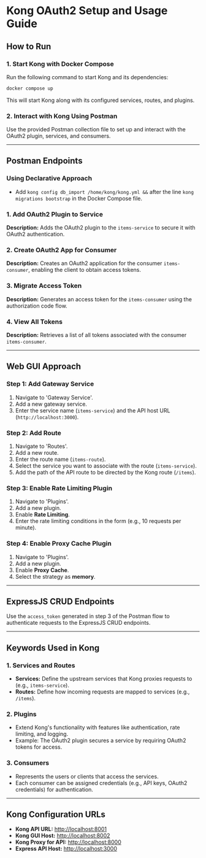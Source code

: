 # Kong OAuth2 Setup and Usage Guide

## How to Run

### 1. Start Kong with Docker Compose
Run the following command to start Kong and its dependencies:
```bash
docker compose up
```
This will start Kong along with its configured services, routes, and plugins.

### 2. Interact with Kong Using Postman
Use the provided Postman collection file to set up and interact with the OAuth2 plugin, services, and consumers.

---

## Postman Endpoints

### Using Declarative Approach
- Add `kong config db_import /home/kong/kong.yml &&` after the line `kong migrations bootstrap` in the Docker Compose file.

### 1. Add OAuth2 Plugin to Service
**Description:** Adds the OAuth2 plugin to the `items-service` to secure it with OAuth2 authentication.

### 2. Create OAuth2 App for Consumer
**Description:** Creates an OAuth2 application for the consumer `items-consumer`, enabling the client to obtain access tokens.

### 3. Migrate Access Token
**Description:** Generates an access token for the `items-consumer` using the authorization code flow.

### 4. View All Tokens
**Description:** Retrieves a list of all tokens associated with the consumer `items-consumer`.

---

## Web GUI Approach

### Step 1: Add Gateway Service
1. Navigate to 'Gateway Service'.
2. Add a new gateway service.
3. Enter the service name (`items-service`) and the API host URL (`http://localhost:3000`).

### Step 2: Add Route
1. Navigate to 'Routes'.
2. Add a new route.
3. Enter the route name (`items-route`).
4. Select the service you want to associate with the route (`items-service`).
5. Add the path of the API route to be directed by the Kong route (`/items`).

### Step 3: Enable Rate Limiting Plugin
1. Navigate to 'Plugins'.
2. Add a new plugin.
3. Enable **Rate Limiting**.
4. Enter the rate limiting conditions in the form (e.g., 10 requests per minute).

### Step 4: Enable Proxy Cache Plugin
1. Navigate to 'Plugins'.
2. Add a new plugin.
3. Enable **Proxy Cache**.
4. Select the strategy as **memory**.

---

## ExpressJS CRUD Endpoints
Use the `access_token` generated in step 3 of the Postman flow to authenticate requests to the ExpressJS CRUD endpoints.

---

## Keywords Used in Kong

### 1. Services and Routes
- **Services:** Define the upstream services that Kong proxies requests to (e.g., `items-service`).
- **Routes:** Define how incoming requests are mapped to services (e.g., `/items`).

### 2. Plugins
- Extend Kong's functionality with features like authentication, rate limiting, and logging.
- Example: The OAuth2 plugin secures a service by requiring OAuth2 tokens for access.

### 3. Consumers
- Represents the users or clients that access the services.
- Each consumer can be assigned credentials (e.g., API keys, OAuth2 credentials) for authentication.

---

## Kong Configuration URLs
- **Kong API URL:** [http://localhost:8001](http://localhost:8001)
- **Kong GUI Host:** [http://localhost:8002](http://localhost:8002)
- **Kong Proxy for API:** [http://localhost:8000](http://localhost:8000)
- **Express API Host:** [http://localhost:3000](http://localhost:3000)

